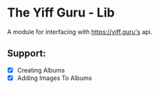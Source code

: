 # The Yiff Guru - Lib
A module for interfacing with https://yiff.guru's api.

## Support:
- [x] Creating Albums
- [x] Adding Images To Albums
